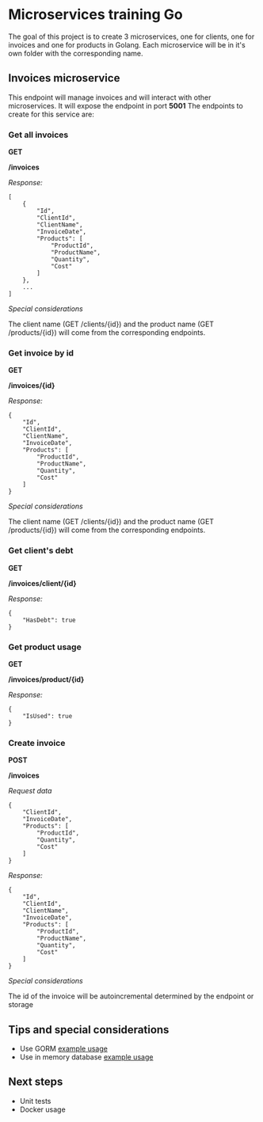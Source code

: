 # Microservices training Go

The goal of this project is to create 3 microservices, one for clients, one for invoices and one for products in Golang. Each microservice will be in it's own folder with the corresponding name.

## Invoices microservice

This endpoint will manage invoices and will interact with other microservices. It will expose the endpoint in port **5001**
The endpoints to create for this service are:

### Get all invoices

**GET**

**/invoices**

*Response:*
```
[
	{
		"Id",
		"ClientId",
		"ClientName",
		"InvoiceDate",
		"Products": [
			"ProductId",
			"ProductName",
			"Quantity",
			"Cost"
		]
	},
	...
]
```

*Special considerations*

The client name (GET /clients/{id}) and the product name (GET /products/{id}) will come from the corresponding endpoints.

### Get invoice by id

**GET**

**/invoices/{id}**

*Response:*
```
{
	"Id",
	"ClientId",
	"ClientName",
	"InvoiceDate",
	"Products": [
		"ProductId",
		"ProductName",
		"Quantity",
		"Cost"
	]
}
```

*Special considerations*

The client name (GET /clients/{id}) and the product name (GET /products/{id}) will come from the corresponding endpoints.

### Get client's debt

**GET**

**/invoices/client/{id}**

*Response:*
```
{
	"HasDebt": true 
}
```

### Get product usage

**GET**

**/invoices/product/{id}**

*Response:*
```
{
	"IsUsed": true 
}
```

### Create invoice

**POST**

**/invoices**

*Request data*
```
{
	"ClientId",
	"InvoiceDate",
	"Products": [
		"ProductId",
		"Quantity",
		"Cost"
	]
}
```

*Response:*
```
{
	"Id",
	"ClientId",
	"ClientName",
	"InvoiceDate",
	"Products": [
		"ProductId",
		"ProductName",
		"Quantity",
		"Cost"
	]
}
```

*Special considerations*

The id of the invoice will be autoincremental determined by the endpoint or storage
		
## Tips and special considerations
- Use GORM [example usage](https://github.com/mludeiro/go-micro)
- Use in memory database [example usage](https://github.com/mludeiro/go-micro)

## Next steps
- Unit tests
- Docker usage